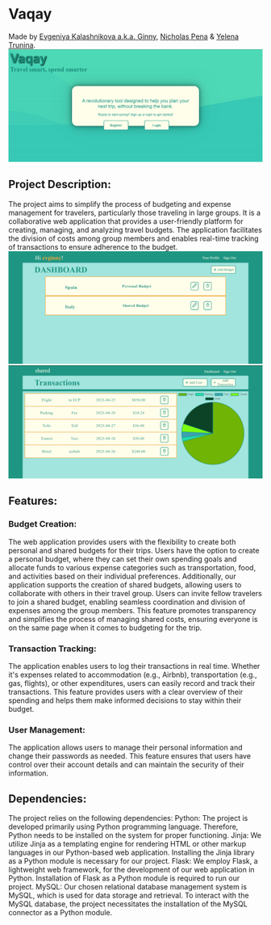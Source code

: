 # Vaqay
Made by [Evgeniya Kalashnikova a.k.a. Ginny](https://github.com/Nick-Pena), [Nicholas Pena](https://github.com/Nick-Pena) & [Yelena Trunina](https://github.com/ytrunina).
![screenshot](/vaqay/landing.png)
<!-- ![Alt Text](Vaqay/vaqay/landing.png) -->
## Project Description:
The project aims to simplify the process of budgeting and expense management for travelers, particularly those traveling in large groups. It is a collaborative web application that provides a user-friendly platform for creating, managing, and analyzing travel budgets. The application facilitates the division of costs among group members and enables real-time tracking of transactions to ensure adherence to the budget.
![scewwnshot](vaqay/budget.png)
![screenshot](/vaqay/shared.png)
## Features:
### Budget Creation:
The web application provides users with the flexibility to create both personal and shared budgets for their trips. Users have the option to create a personal budget, where they can set their own spending goals and allocate funds to various expense categories such as transportation, food, and activities based on their individual preferences.
Additionally, our application supports the creation of shared budgets, allowing users to collaborate with others in their travel group. Users can invite fellow travelers to join a shared budget, enabling seamless coordination and division of expenses among the group members. This feature promotes transparency and simplifies the process of managing shared costs, ensuring everyone is on the same page when it comes to budgeting for the trip.
### Transaction Tracking:
The application enables users to log their transactions in real time. Whether it's expenses related to accommodation (e.g., Airbnb), transportation (e.g., gas, flights), or other expenditures, users can easily record and track their transactions. This feature provides users with a clear overview of their spending and helps them make informed decisions to stay within their budget.
### User Management:
The application allows users to manage their personal information and change their passwords as needed. This feature ensures that users have control over their account details and can maintain the security of their information.
## Dependencies:
The project relies on the following dependencies:
Python: The project is developed primarily using Python programming language. Therefore, Python needs to be installed on the system for proper functioning.
Jinja: We utilize Jinja as a templating engine for rendering HTML or other markup languages in our Python-based web application. Installing the Jinja library as a Python module is necessary for our project.
Flask: We employ Flask, a lightweight web framework, for the development of our web application in Python. Installation of Flask as a Python module is required to run our project.
MySQL: Our chosen relational database management system is MySQL, which is used for data storage and retrieval. To interact with the MySQL database, the project necessitates the installation of the MySQL connector as a Python module.


